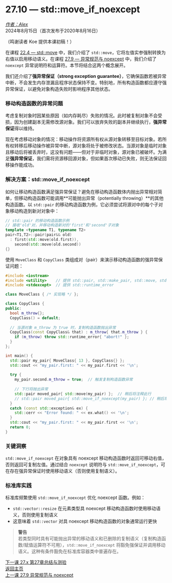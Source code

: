 27.10 — std::move\_if\_noexcept  
================================  

[*作者：Alex*](https://www.learncpp.com/author/Alex/ "查看 Alex 的所有文章")  
2024年8月15日（首次发布于2020年8月16日）  

（鸣谢读者 Koe 提供本课初稿！）  

在课程 [22.4 — std::move](Chapter-22/lesson22.4-stdmove.md) 中，我们介绍了 `std::move`，它将左值实参强制转换为右值以启用移动语义。在课程 [27.9 — 异常规范与 noexcept](Chapter-27/lesson27.9-exception-specifications-and-noexcept.md) 中，我们介绍了 `noexcept` 异常说明符和运算符。本节将结合这两个概念展开。  

我们还介绍了**强异常保证（strong exception guarantee）**，它确保函数若被异常中断，不会发生内存泄漏且程序状态保持不变。特别地，所有构造函数都应遵守强异常保证，以避免对象构造失败时影响程序其他状态。  

### 移动构造函数的异常问题  

考虑复制对象时因某些原因（如内存耗尽）失败的情况。此时被复制对象不会受损，因为创建副本无需修改源对象。我们可以放弃失败的副本并继续执行，**强异常保证**得以维持。  

现在考虑移动对象的情况：移动操作将资源所有权从源对象转移至目标对象。若所有权转移后移动操作被异常中断，源对象将处于被修改状态。当源对象是临时对象且移动后将被丢弃时，这没有问题——但对于非临时对象，源对象已被破坏。为满足**强异常保证**，我们需将资源移回源对象，但如果首次移动已失败，则无法保证回移操作能成功。  

### 解决方案：std::move\_if\_noexcept  

如何让移动构造函数满足强异常保证？避免在移动构造函数体内抛出异常相对简单，但移动构造函数可能调用**可能抛出异常（potentially throwing）**的其他构造函数。以 `std::pair` 的移动构造函数为例，它必须尝试将源对中的每个子对象移动构造到新对对象中：  

```cpp
// std::pair 的移动构造函数示例
// 接收'old'对，并移动构造新对的'first'和'second'子对象
template <typename T1, typename T2>
pair<T1,T2>::pair(pair&& old)
  : first(std::move(old.first)),
    second(std::move(old.second))
{}
```  

使用 `MoveClass` 和 `CopyClass` 类组成对（pair）来演示移动构造函数的强异常保证问题：  

```cpp
#include <iostream>
#include <utility>    // 提供 std::pair, std::make_pair, std::move, std::move_if_noexcept
#include <stdexcept>  // 提供 std::runtime_error

class MoveClass { /* 实现略 */ };

class CopyClass {
public:
  bool m_throw{};
  CopyClass() = default;
  
  // 当源对象 m_throw 为 true 时，复制构造函数抛出异常
  CopyClass(const CopyClass& that) : m_throw{ that.m_throw } {
    if (m_throw) throw std::runtime_error{ "abort!" };
  }
};

int main() {
  std::pair my_pair{ MoveClass{ 13 }, CopyClass{} };
  std::cout << "my_pair.first: " << my_pair.first << '\n';
  
  try {
    my_pair.second.m_throw = true;  // 触发复制构造函数异常
    
    // 下行将抛出异常
    std::pair moved_pair{ std::move(my_pair) };  // 稍后将注释此行
    // std::pair moved_pair{ std::move_if_noexcept(my_pair) }; // 稍后将取消注释
  }
  catch (const std::exception& ex) {
    std::cerr << "Error found: " << ex.what() << '\n';
  }
  std::cout << "my_pair.first: " << my_pair.first << '\n';
  return 0;
}
```  

### 关键洞察  

`std::move_if_noexcept` 在对象具有 noexcept 移动构造函数时返回可移动右值，否则返回可复制左值。通过结合 `noexcept` 说明符与 `std::move_if_noexcept`，可在存在强异常保证时使用移动语义（否则使用复制语义）。  

### 标准库实践  

标准库频繁使用 `std::move_if_noexcept` 优化 noexcept 函数。例如：  
- `std::vector::resize` 在元素类型具 noexcept 移动构造函数时使用移动语义，否则使用复制语义  
- 这意味着 `std::vector` 对具 noexcept 移动构造函数的对象通常运行更快  

> **警告**  
> 若类型同时具有可能抛出异常的移动语义和已删除的复制语义（复制构造函数/赋值运算符不可用），`std::move_if_noexcept` 将豁免强保证并调用移动语义。这种有条件豁免在标准库容器类中普遍存在。  

[下一课 27.x 第27章总结与测验](Chapter-27/lesson27.x-chapter-27-summary-and-quiz.md)  
[返回主页](/)  
[上一课 27.9 异常规范与 noexcept](Chapter-27/lesson27.9-exception-specifications-and-noexcept.md)
